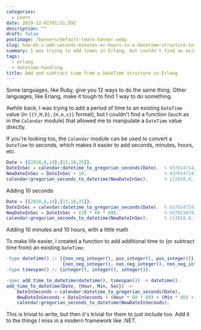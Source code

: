 ```yaml
---
categories:
  - Learn
date: 2019-12-01T01:51:59Z
description: ""
draft: false
postimage: /banners/default-learn-banner.webp
slug: how-do-i-add-seconds-minutes-or-hours-to-a-datetime-structure-in-erlang
summary: I was trying to add times in Erlang, but couldn't find an existing function, so I wrote my own.
tags:
  - erlang
  - datetime-handling
title: Add and subtract time from a DateTime structure in Erlang
---
```

Some languages, like Ruby, give you 12 ways to do the same thing. Other languages, like Erlang, make it tough to find 1 way to do something.

Awhile back, I was trying to add a period of time to an existing `DateTime` value (in `{{Y,M,D},{H,m,s}}` format), but I couldn't find a function (such as in the `Calendar` module) that allowed me to manipulate a `DateTime` value directly.

If you're looking too, the `Calendar` module can be used to convert a `DateTime` to seconds, which makes it easier to add seconds, minutes, hours, etc.

```erlang
Date = {{2018,8,14},{13,10,25}}.
DateInSec = calendar:datetime_to_gregorian_seconds(Date).  % 63701471425
NewDateInSec = DateInSec + 10.                             % 63701471435
calendar:gregorian_seconds_to_datetime(NewDateInSec).      % {{2018,8,14},{13,10,35}}
```

Adding 10 seconds

```erlang
Date = {{2018,8,14},{13,10,25}}.
DateInSec = calendar:datetime_to_gregorian_seconds(Date).  % 63701471425
NewDateInSec = DateInSec + (10 * 60 * 60).                 % 63701507425 (10 hours)
calendar:gregorian_seconds_to_datetime(NewDateInSec).      % {{2018,8,14},{23,10,25}}
```

Adding 10 minutes and 10 hours, with a little math

To make life easier, I created a function to add additional time to (or subtract time from) an existing `DateTime`:

```erlang
-type datetime() :: {{non_neg_integer(), pos_integer(), pos_integer()},
                     {non_neg_integer(), non_neg_integer(), non_neg_integer()}}.
-type timespan() :: {integer(), integer(), integer()}.

-spec add_time_to_datetime(datetime(), timespan()) -> datetime().
add_time_to_datetime(Date, {Hour, Min, Sec}) ->
    DateInSeconds = calendar:datetime_to_gregorian_seconds(Date),
    NewDateInSeconds = DateInSeconds + (Hour * 60 * 60) + (Min * 60) + Sec,
    calendar:gregorian_seconds_to_datetime(NewDateInSeconds).
```

This is trivial to write, but then it's trivial for them to just include too. Add it to the things I miss in a modern framework like .NET.
